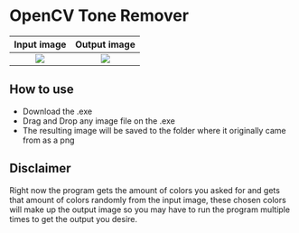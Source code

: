# OpenCV Tone Remover

| Input image |  Output image |
:-------------------------:|:-------------------------:
![](https://github.com/MintzyG/ToneRemover-OpenCV/blob/master/InputImage.jpg)  |  ![](https://github.com/MintzyG/ToneRemover-OpenCV/blob/master/ToneChangerOutput.png)

## How to use
  - Download the .exe
  - Drag and Drop any image file on the .exe
  - The resulting image will be saved to the folder where it originally came from as a png

## Disclaimer

  Right now the program gets the amount of colors you asked for and gets that amount of colors randomly from the input image, these chosen colors will make up the output image so you may have to run the program multiple times to get the output you desire.

